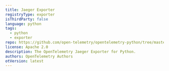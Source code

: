 ```yaml
---
title: Jaeger Exporter
registryType: exporter
isThirdParty: false
language: python
tags:
  - python
  - exporter
repo: https://github.com/open-telemetry/opentelemetry-python/tree/master/exporter/opentelemetry-exporter-jaeger
license: Apache 2.0
description: The OpenTelemetry Jaeger Exporter for Python.
authors: OpenTelemetry Authors
otVersion: latest
---
```

